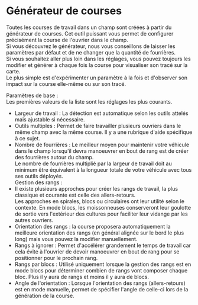 # Générateur de courses

  
Toutes les courses de travail dans un champ sont créées à partir du générateur de courses. Cet outil puissant vous permet de configurer précisément la course de l'ouvrier dans le champ.  
Si vous découvrez le générateur, nous vous conseillons de laisser les paramètres par défaut et de ne changer que la quantité de fourrières.  
Si vous souhaitez aller plus loin dans les réglages, vous pouvez toujours les modifier et générer à chaque fois la course pour visualiser son tracé sur la carte.  
Le plus simple est d'expérimenter un paramètre à la fois et d'observer son impact sur la course elle-même ou sur son tracé.  

  
Paramètres de base :  
Les premières valeurs de la liste sont les réglages les plus courants.  
- Largeur de travail : La détection est automatique selon les outils attelés mais ajustable si nécessaire.  
- Outils multiples : Permet de faire travailler plusieurs ouvriers dans le même champ avec la même course. Il y a une rubrique d'aide spécifique à ce sujet.  
- Nombre de fourrières : Le meilleur moyen pour maintenir votre véhicule dans le champ lorsqu'il devra manoeuvrer en bout de rang est de créer des fourrières autour du champ.  
Le nombre de fourrières multiplié par la largeur de travail doit au minimum être équivalent à la longueur totale de votre véhicule avec tous ses outils déployés.  
Gestion des rangs :  
- Il existe plusieurs approches pour créer les rangs de travail, la plus classique et courante est celle des allers-retours.   
Les approches en spirales, blocs ou circulaires ont leur utilité selon le contexte. En mode blocs, les moissonneuses conserveront leur goulotte de sortie vers l'extérieur des cultures pour faciliter leur vidange par les autres ouvriers.  
- Orientation des rangs : la course proposera automatiquement la meilleure orientation des rangs (en général alignée sur le bord le plus long) mais vous pouvez la modifier manuellement.  
- Rangs à ignorer : Permet d'accélérer grandement le temps de travail car cela évite à l'ouvrier de devoir manoeuvrer en bout de rang pour se positionner pour le prochain rang.  
- Rangs par blocs : Utilisé uniquement lorsque la gestion des rangs est en mode blocs pour déterminer combien de rangs vont composer chaque bloc. Plus il y aura de rangs et moins il y aura de blocs.  
- Angle de l'orientation : Lorsque l'orientation des rangs (allers-retours) est en mode manuelle, permet de spécifier l'angle de celle-ci lors de la génération de la course.  

